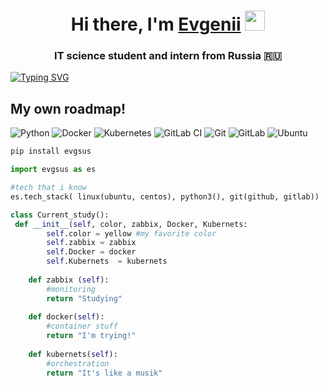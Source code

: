 <h1 align="center">Hi there, I'm <a href="https://github.com/EvgSuslov" target="_blank">Evgenii</a> 
<img src="https://github.com/blackcater/blackcater/raw/main/images/Hi.gif" height="32"/></h1>
<h3 align="center">IT science student and intern from Russia 🇷🇺</h3>

<!---Пример кода-->
[![Typing SVG](https://readme-typing-svg.herokuapp.com?color=%2336BCF7&lines=Lanit+integration)](https://git.io/typing-svg)
## My own roadmap! 
![Python](https://img.shields.io/badge/python-3670A0?style=for-the-badge&logo=python&logoColor=ffdd54) ![Docker](https://img.shields.io/badge/docker-%230db7ed.svg?style=for-the-badge&logo=docker&logoColor=white) ![Kubernetes](https://img.shields.io/badge/kubernetes-%23326ce5.svg?style=for-the-badge&logo=kubernetes&logoColor=white) ![GitLab CI](https://img.shields.io/badge/gitlab%20ci-%23181717.svg?style=for-the-badge&logo=gitlab&logoColor=white) ![Git](https://img.shields.io/badge/git-%23F05033.svg?style=for-the-badge&logo=git&logoColor=white) ![GitLab](https://img.shields.io/badge/gitlab-%23181717.svg?style=for-the-badge&logo=gitlab&logoColor=white) ![Ubuntu](https://img.shields.io/badge/Ubuntu-E95420?style=for-the-badge&logo=ubuntu&logoColor=white)

```bash
pip install evgsus
```

```python
import evgsus as es

#tech that i know
es.tech_stack( linux(ubuntu, centos), python3(), git(github, gitlab))

class Current_study():
 def __init__(self, color, zabbix, Docker, Kubernets:
        self.color = yellow #my favorite color
        self.zabbix = zabbix
        self.Docker = docker
        self.Kubernets  = kubernets
    
    def zabbix (self):
        #monitoring
        return "Studying"
    
    def docker(self):
        #container stuff
        return "I'm trying!"
        
    def kubernets(self):
        #orchestration
        return "It's like a musik"


```

